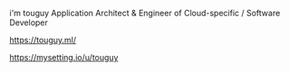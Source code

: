 i'm touguy
Application Architect & Engineer of Cloud-specific / Software Developer 

https://touguy.ml/

https://mysetting.io/u/touguy
